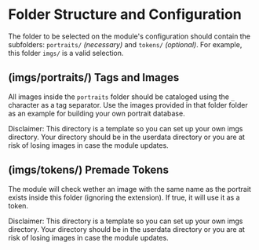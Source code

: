 # Folder Structure and Configuration

The folder to be selected on the module's configuration should contain the subfolders: `portraits/` _(necessary)_ and `tokens/` _(optional)_. For example, this folder `imgs/` is a valid selection.

## (imgs/portraits/) Tags and Images

All images inside the `portraits` folder should be cataloged using the `_` character as a tag separator. Use the images provided in that folder folder as an example for building your own portrait database.

Disclaimer: This directory is a template so you can set up your own imgs directory. Your directory should be in the userdata directory or you are at risk of losing images in case the module updates.

## (imgs/tokens/) Premade Tokens

The module will check wether an image with the same name as the portrait exists inside this folder (ignoring the extension). If true, it will use it as a token.

Disclaimer: This directory is a template so you can set up your own imgs directory. Your directory should be in the userdata directory or you are at risk of losing images in case the module updates.
